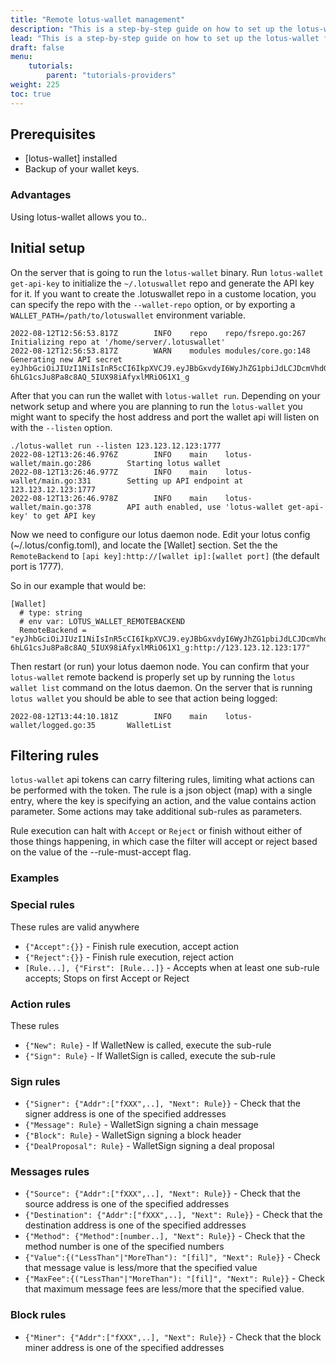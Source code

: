 ```yaml
---
title: "Remote lotus-wallet management"
description: "This is a step-by-step guide on how to set up the lotus-wallet for remote wallet management of the lotus-miner."
lead: "This is a step-by-step guide on how to set up the lotus-wallet for remote wallet management of the lotus-miner. This tutorial is for experienced Lotus users."
draft: false
menu:
    tutorials:
        parent: "tutorials-providers"
weight: 225
toc: true
---
```


## Prerequisites

- [lotus-wallet] installed
- Backup of your wallet keys.

### Advantages

Using lotus-wallet allows you to..

## Initial setup

On the server that is going to run the `lotus-wallet` binary. Run `lotus-wallet get-api-key` to initialize the `~/.lotuswallet` repo and generate the API key for it. If you want to create the .lotuswallet repo in a custome location, you can specify the repo with the `--wallet-repo` option, or by exporting a `WALLET_PATH=/path/to/lotuswallet` environment variable.

```shell
2022-08-12T12:56:53.817Z        INFO    repo    repo/fsrepo.go:267      Initializing repo at '/home/server/.lotuswallet'
2022-08-12T12:56:53.817Z        WARN    modules modules/core.go:148     Generating new API secret
eyJhbGciOiJIUzI1NiIsInR5cCI6IkpXVCJ9.eyJBbGxvdyI6WyJhZG1pbiJdLCJDcmVhdGVkIjoiMjAyMi0wOC0xMlQxMjo1Njo1My44MTc0MTUzMzlaIiwiUnVsZXMiOm51bGx9.bS-6hLG1csJu8Pa8c8AQ_5IUX98iAfyxlMRiO61X1_g
```

After that you can run the wallet with `lotus-wallet run`. Depending on your network setup and where you are planning to run the `lotus-wallet` you might want to specify the host address and port the wallet api will listen on with the `--listen` option.

```shell
./lotus-wallet run --listen 123.123.12.123:1777
2022-08-12T13:26:46.976Z        INFO    main    lotus-wallet/main.go:286        Starting lotus wallet
2022-08-12T13:26:46.977Z        INFO    main    lotus-wallet/main.go:331        Setting up API endpoint at 123.123.12.123:1777
2022-08-12T13:26:46.978Z        INFO    main    lotus-wallet/main.go:378        API auth enabled, use 'lotus-wallet get-api-key' to get API key
```

Now we need to configure our lotus daemon node. Edit your lotus config (~/.lotus/config.toml), and locate the [Wallet] section. Set the the `RemoteBackend` to `[api key]:http://[wallet ip]:[wallet port]` (the default port is 1777).

So in our example that would be:

```shell
[Wallet]
  # type: string
  # env var: LOTUS_WALLET_REMOTEBACKEND
  RemoteBackend = "eyJhbGciOiJIUzI1NiIsInR5cCI6IkpXVCJ9.eyJBbGxvdyI6WyJhZG1pbiJdLCJDcmVhdGVkIjoiMjAyMi0wOC0xMlQxMjo1Njo1My44MTc0MTUzMzlaIiwiUnVsZXMiOm51bGx9.bS-6hLG1csJu8Pa8c8AQ_5IUX98iAfyxlMRiO61X1_g:http://123.123.12.123:177"
```

Then restart (or run) your lotus daemon node. You can confirm that your `lotus-wallet` remote backend is properly set up by running the `lotus wallet list` command on the lotus daemon. On the server that is running `lotus wallet` you should be able to see that action being logged:

```shell
2022-08-12T13:44:10.181Z        INFO    main    lotus-wallet/logged.go:35       WalletList
```

## Filtering rules
`lotus-wallet` api tokens can carry filtering rules, limiting what actions can be performed with the token. The rule is a json object (map) with a single entry, where the key is specifying an action, and the value contains action parameter. Some actions may take additional sub-rules as parameters.

Rule execution can halt with `Accept` or `Reject` or finish without either of those things happening, in which case the filter will accept or reject based on the value of the --rule-must-accept flag.

### Examples


### Special rules

These rules are valid anywhere

- `{"Accept":{}}` - Finish rule execution, accept action
- `{"Reject":{}}` - Finish rule execution, reject action
- `[Rule...], {"First": [Rule...]}` - Accepts when at least one sub-rule accepts; Stops on first Accept or Reject

### Action rules

These rules

- `{"New": Rule}` - If WalletNew is called, execute the sub-rule
- `{"Sign": Rule}` - If WalletSign is called, execute the sub-rule

### Sign rules

- `{"Signer": {"Addr":["fXXX",..], "Next": Rule}}` - Check that the signer address is one of the specified addresses
- `{"Message": Rule}` - WalletSign signing a chain message
- `{"Block": Rule}` - WalletSign signing a block header
- `{"DealProposal": Rule}` - WalletSign signing a deal proposal

### Messages rules

- `{"Source": {"Addr":["fXXX",..], "Next": Rule}}` - Check that the source address is one of the specified addresses
- `{"Destination": {"Addr":["fXXX",..], "Next": Rule}}` - Check that the destination address is one of the specified addresses
- `{"Method": {"Method":[number..], "Next": Rule}}` - Check that the method number is one of the specified numbers
- `{"Value":{("LessThan"|"MoreThan"): "[fil]", "Next": Rule}}` - Check that message value is less/more that the specified value
- `{"MaxFee":{("LessThan"|"MoreThan"): "[fil]", "Next": Rule}}` - Check that maximum message fees are less/more that the specified value.

### Block rules

- `{"Miner": {"Addr":["fXXX",..], "Next": Rule}}` - Check that the block miner address is one of the specified addresses